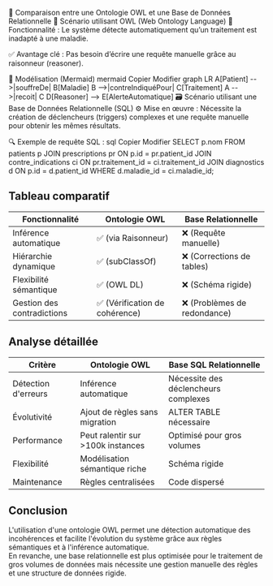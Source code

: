 🧠 Comparaison entre une Ontologie OWL et une Base de Données Relationnelle
📘 Scénario utilisant OWL (Web Ontology Language)
🎯 Fonctionnalité :
Le système détecte automatiquement qu’un traitement est inadapté à une maladie.

✅ Avantage clé : Pas besoin d’écrire une requête manuelle grâce au raisonneur (reasoner).

🧩 Modélisation (Mermaid)
mermaid
Copier
Modifier
graph LR
    A[Patient] -->|souffreDe| B[Maladie]
    B -->|contreIndiquéPour| C[Traitement]
    A -->|recoit| C
    D[Reasoner] --> E[AlerteAutomatique]
🗃️ Scénario utilisant une Base de Données Relationnelle (SQL)
⚙️ Mise en œuvre :
Nécessite la création de déclencheurs (triggers) complexes et une requête manuelle pour obtenir les mêmes résultats.

🔍 Exemple de requête SQL :
sql
Copier
Modifier
SELECT p.nom
FROM patients p
JOIN prescriptions pr ON p.id = pr.patient_id
JOIN contre_indications ci ON pr.traitement_id = ci.traitement_id
JOIN diagnostics d ON p.id = d.patient_id
WHERE d.maladie_id = ci.maladie_id;
 

## Tableau comparatif

| Fonctionnalité               | Ontologie OWL                    | Base Relationnelle            |
|------------------------------|-----------------------------------|-------------------------------|
| Inférence automatique         | ✅ (via Raisonneur)               | ❌ (Requête manuelle)         |
| Hiérarchie dynamique          | ✅ (subClassOf)                   | ❌ (Corrections de tables)    |
| Flexibilité sémantique        | ✅ (OWL DL)                       | ❌ (Schéma rigide)            |
| Gestion des contradictions    | ✅ (Vérification de cohérence)    | ❌ (Problèmes de redondance)  |

## Analyse détaillée

| Critère                        | Ontologie OWL                       | Base SQL Relationnelle         |
|---------------------------------|--------------------------------------|--------------------------------|
| Détection d'erreurs            | Inférence automatique               | Nécessite des déclencheurs complexes |
| Évolutivité                    | Ajout de règles sans migration      | ALTER TABLE nécessaire         |
| Performance                    | Peut ralentir sur >100k instances    | Optimisé pour gros volumes    |
| Flexibilité                    | Modélisation sémantique riche       | Schéma rigide                 |
| Maintenance                    | Règles centralisées                 | Code dispersé                 |

## Conclusion

L'utilisation d'une ontologie OWL permet une détection automatique des incohérences et facilite l'évolution du système grâce aux règles sémantiques et à l'inférence automatique.  
En revanche, une base relationnelle est plus optimisée pour le traitement de gros volumes de données mais nécessite une gestion manuelle des règles et une structure de données rigide.

